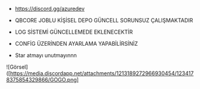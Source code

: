 * https://discord.gg/azuredev

* QBCORE JOBLU KİŞİSEL DEPO GÜNCELL SORUNSUZ ÇALIŞMAKTADIR
* LOG SİSTEMİ GÜNCELLEMEDE EKLENECEKTİR
* CONFİG ÜZERİNDEN AYARLAMA YAPABİLİRSİNİZ

* Star atmayı unutmayınnn

![Görsel]([https://media.discordapp.net/attachments/1213189272966930454/1234178375854329866/GOGO.png]
